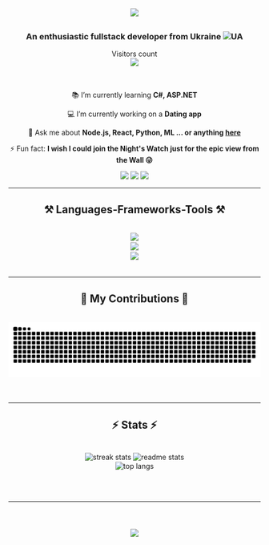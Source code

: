 <h1 align="center">
    <img src="https://readme-typing-svg.herokuapp.com/?font=Righteous&size=35&center=true&vCenter=true&width=500&height=70&duration=3500&lines=Hi,+geeks!+👋;+I'm+Volodymyr+Savchuk!;" />
</h1>

<h3 align="center">An enthusiastic fullstack developer from Ukraine <img src="https://flagcdn.com/ua.svg" alt="UA" width=20px/></h3>

<p align="center"> 
  Visitors count<br>
  <img src="https://profile-counter.glitch.me/wowcheek/count.svg" />
</p>

<br/>

<div align="center">
  
📚 I’m currently learning **C#, ASP.NET**
  
💻 I’m currently working on a **Dating app**

💬 Ask me about **Node.js, React, Python, ML ... or anything [here](https://www.linkedin.com/in/volodymyrsavchuk/)**

⚡ Fun fact: **I wish I could join the Night's Watch just for the epic view from the Wall 😜**

 </div>
 
<div align="center"> 
  <a href="mailto:savchuk.v03@gmail.com">
    <img src="https://img.shields.io/badge/Gmail-333333?style=for-the-badge&logo=gmail&logoColor=red"/></a>
  <a href="https://www.linkedin.com/in/volodymyrsavchuk/">
    <img src="https://img.shields.io/badge/LinkedIn-0077B5?style=for-the-badge&logo=linkedin&logoColor=white"/></a>
  <a href="">
     <img src="https://img.shields.io/badge/Portfolio-FF5722?style=for-the-badge&logo=todoist&logoColor=white"/></a>
</div>

 <hr/>
 
<h2 align="center">⚒️ Languages-Frameworks-Tools ⚒️</h2>
<br/>
<div align="center">
    <img src="https://skillicons.dev/icons?i=html,css,sass,bootstrap,tailwind,javascript,react,redux,mui,styledcomponents,vite,typescript,angular"/><br>
    <img src="https://skillicons.dev/icons?i=python,npm,nodejs,express,c,cpp,cs,dotnet,mysql,mongodb,supabase"/><br>
    <img src="https://skillicons.dev/icons?i=sklearn,r,github,git,docker,vercel,visualstudio,vscode"/><br>
</div>

<br/>
<hr/>

<div align="center">
  <h2>🐍 My Contributions 🐍</h2>
  <br>
  <picture>
      <source media="(prefers-color-scheme: dark)" srcset="https://raw.githubusercontent.com/wowcheek/wowcheek/output/github-contribution-grid-snake-dark.svg" />
      <source media="(prefers-color-scheme: light)" srcset="https://raw.githubusercontent.com/wowcheek/wowcheek/output/github-contribution-grid-snake.svg" />
      <img alt="github-snake" src="https://raw.githubusercontent.com/wowcheek/wowcheek/output/github-contribution-grid-snake.svg" />
  </picture>
  <br/><br/><br/>
</div>

<hr/>

<h2 align="center">⚡ Stats ⚡</h2>
<br>
<div align=center>
  <img height=150 src="https://github-readme-streak-stats-salesp07.vercel.app/?user=WoWcheek&count_private=true&theme=react&border_radius=10" alt="streak stats"/>
  <img height=150 src="https://github-readme-stats-salesp07.vercel.app/api?username=WoWcheek&count_private=true&show_icons=true&theme=react&rank_icon=github&border_radius=10" alt="readme stats"/>
  <br/>
  <img height=175 align="center" src="https://github-readme-stats.vercel.app/api/top-langs/?username=WoWcheek&hide=CSS&layout=donut&theme=react&border_radius=10&size_weight=0.5&count_weight=0.5" alt="top langs"/>
</div>

<br/><br/>

<hr/>

<br/>

<h3 align="center">
    <img src="https://readme-typing-svg.herokuapp.com/?font=Righteous&size=35&center=true&vCenter=true&width=500&height=70&duration=5500&lines=Thanks+for+visiting!+😉;+Contact+me+via+LinkedIn!;+I'm+always+ready+to+collab!👌" />
</h3>

<br/>
